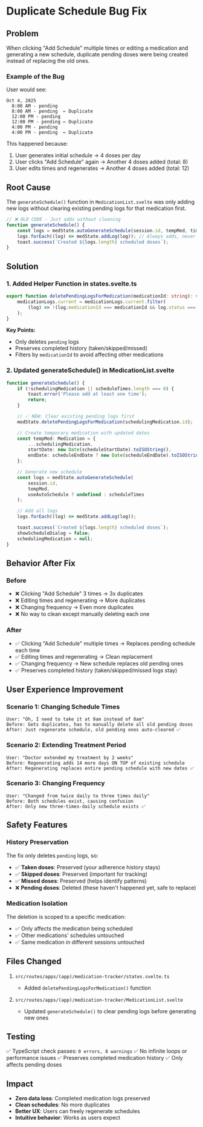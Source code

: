 # Duplicate Schedule Bug Fix

## Problem

When clicking "Add Schedule" multiple times or editing a medication and generating a new schedule, duplicate pending doses were being created instead of replacing the old ones.

### Example of the Bug

User would see:

```
Oct 4, 2025
  8:00 AM - pending
  8:00 AM - pending  ← Duplicate
  12:00 PM - pending
  12:00 PM - pending ← Duplicate
  4:00 PM - pending
  4:00 PM - pending  ← Duplicate
```

This happened because:

1. User generates initial schedule → 4 doses per day
2. User clicks "Add Schedule" again → Another 4 doses added (total: 8)
3. User edits times and regenerates → Another 4 doses added (total: 12)

## Root Cause

The `generateSchedule()` function in `MedicationList.svelte` was only adding new logs without clearing existing pending logs for that medication first.

```typescript
// ❌ OLD CODE - Just adds without cleaning
function generateSchedule() {
	const logs = medState.autoGenerateSchedule(session.id, tempMed, times);
	logs.forEach((log) => medState.addLog(log)); // Always adds, never replaces
	toast.success(`Created ${logs.length} scheduled doses`);
}
```

## Solution

### 1. Added Helper Function in states.svelte.ts

```typescript
export function deletePendingLogsForMedication(medicationId: string): void {
	medicationLogs.current = medicationLogs.current.filter(
		(log) => !(log.medicationId === medicationId && log.status === 'pending')
	);
}
```

**Key Points:**

- Only deletes `pending` logs
- Preserves completed history (taken/skipped/missed)
- Filters by `medicationId` to avoid affecting other medications

### 2. Updated generateSchedule() in MedicationList.svelte

```typescript
function generateSchedule() {
	if (!schedulingMedication || scheduleTimes.length === 0) {
		toast.error('Please add at least one time');
		return;
	}

	// ✅ NEW: Clear existing pending logs first
	medState.deletePendingLogsForMedication(schedulingMedication.id);

	// Create temporary medication with updated dates
	const tempMed: Medication = {
		...schedulingMedication,
		startDate: new Date(scheduleStartDate).toISOString(),
		endDate: scheduleEndDate ? new Date(scheduleEndDate).toISOString() : undefined
	};

	// Generate new schedule
	const logs = medState.autoGenerateSchedule(
		session.id,
		tempMed,
		useAutoSchedule ? undefined : scheduleTimes
	);

	// Add all logs
	logs.forEach((log) => medState.addLog(log));

	toast.success(`Created ${logs.length} scheduled doses`);
	showScheduleDialog = false;
	schedulingMedication = null;
}
```

## Behavior After Fix

### Before

- ❌ Clicking "Add Schedule" 3 times → 3x duplicates
- ❌ Editing times and regenerating → More duplicates
- ❌ Changing frequency → Even more duplicates
- ❌ No way to clean except manually deleting each one

### After

- ✅ Clicking "Add Schedule" multiple times → Replaces pending schedule each time
- ✅ Editing times and regenerating → Clean replacement
- ✅ Changing frequency → New schedule replaces old pending ones
- ✅ Preserves completed history (taken/skipped/missed logs stay)

## User Experience Improvement

### Scenario 1: Changing Schedule Times

```
User: "Oh, I need to take it at 9am instead of 8am"
Before: Gets duplicates, has to manually delete all old pending doses
After: Just regenerate schedule, old pending ones auto-cleared ✅
```

### Scenario 2: Extending Treatment Period

```
User: "Doctor extended my treatment by 2 weeks"
Before: Regenerating adds 14 more days ON TOP of existing schedule
After: Regenerating replaces entire pending schedule with new dates ✅
```

### Scenario 3: Changing Frequency

```
User: "Changed from twice daily to three times daily"
Before: Both schedules exist, causing confusion
After: Only new three-times-daily schedule exists ✅
```

## Safety Features

### History Preservation

The fix only deletes `pending` logs, so:

- ✅ **Taken doses**: Preserved (your adherence history stays)
- ✅ **Skipped doses**: Preserved (important for tracking)
- ✅ **Missed doses**: Preserved (helps identify patterns)
- ❌ **Pending doses**: Deleted (these haven't happened yet, safe to replace)

### Medication Isolation

The deletion is scoped to a specific medication:

- ✅ Only affects the medication being scheduled
- ✅ Other medications' schedules untouched
- ✅ Same medication in different sessions untouched

## Files Changed

1. `src/routes/apps/(app)/medication-tracker/states.svelte.ts`

   - Added `deletePendingLogsForMedication()` function

2. `src/routes/apps/(app)/medication-tracker/MedicationList.svelte`
   - Updated `generateSchedule()` to clear pending logs before generating new ones

## Testing

✅ TypeScript check passes: `0 errors, 8 warnings`
✅ No infinite loops or performance issues
✅ Preserves completed medication history
✅ Only affects pending doses

## Impact

- **Zero data loss**: Completed medication logs preserved
- **Clean schedules**: No more duplicates
- **Better UX**: Users can freely regenerate schedules
- **Intuitive behavior**: Works as users expect
